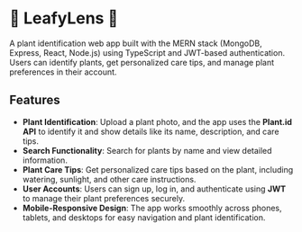 # 🌿 **LeafyLens** 🌿

A plant identification web app built with the MERN stack (MongoDB, Express, React, Node.js) using TypeScript and JWT-based authentication. Users can identify plants, get personalized care tips, and manage plant preferences in their account.

## Features

- **Plant Identification**: Upload a plant photo, and the app uses the **Plant.id API** to identify it and show details like its name, description, and care tips.
- **Search Functionality**: Search for plants by name and view detailed information.
- **Plant Care Tips**: Get personalized care tips based on the plant, including watering, sunlight, and other care instructions.
- **User Accounts**: Users can sign up, log in, and authenticate using **JWT** to manage their plant preferences securely.
- **Mobile-Responsive Design**: The app works smoothly across phones, tablets, and desktops for easy navigation and plant identification.
